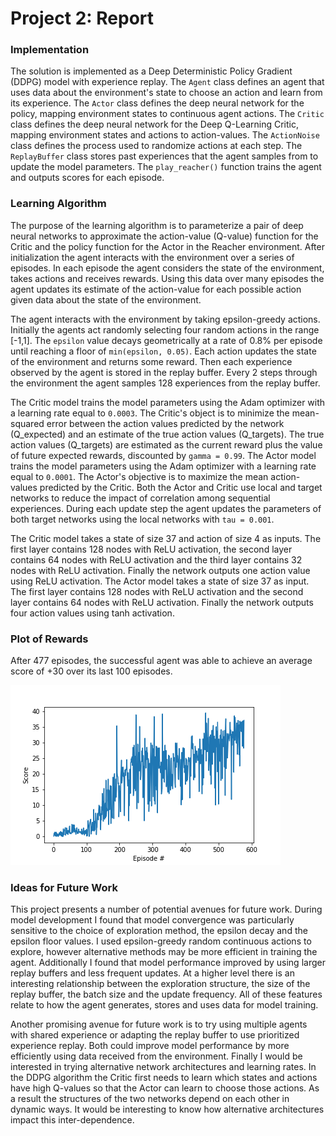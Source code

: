 # Project 2: Report

### Implementation

The solution is implemented as a Deep Deterministic Policy Gradient (DDPG) model with experience replay. The `Agent` class defines an agent that uses data about the environment's state to choose an action and learn from its experience. The `Actor` class defines the deep neural network for the policy, mapping environment states to continuous agent actions. The `Critic` class defines the deep neural network for the Deep Q-Learning Critic, mapping environment states and actions to action-values. The `ActionNoise` class defines the process used to randomize actions at each step. The `ReplayBuffer` class stores past experiences that the agent samples from to update the model parameters. The `play_reacher()` function trains the agent and outputs scores for each episode.

### Learning Algorithm

The purpose of the learning algorithm is to parameterize a pair of deep neural networks to approximate the action-value (Q-value) function for the Critic and the policy function for the Actor in the Reacher environment. After initialization the agent interacts with the environment over a series of episodes. In each episode the agent considers the state of the environment, takes actions and receives rewards. Using this data over many episodes the agent updates its estimate of the action-value for each possible action given data about the state of the environment. 

The agent interacts with the environment by taking epsilon-greedy actions. Initially the agents act randomly selecting four random actions in the range [-1,1]. The `epsilon` value decays geometrically at a rate of 0.8% per episode until reaching a floor of `min(epsilon, 0.05)`. Each action updates the state of the environment and returns some reward. Then each experience observed by the agent is stored in the replay buffer. Every 2 steps through the environment the agent samples 128 experiences from the replay buffer.

The Critic model trains the model parameters using the Adam optimizer with a learning rate equal to `0.0003`. The Critic's object is to minimize the mean-squared error between the action values predicted by the network (Q_expected) and an estimate of the true action values (Q_targets). The true action values (Q_targets) are estimated as the current reward plus the value of future expected rewards, discounted by `gamma = 0.99`. The Actor model trains the model parameters using the Adam optimizer with a learning rate equal to `0.0001`. The Actor's objective is to maximize the mean action-values predicted by the Critic. Both the Actor and Critic use local and target networks to reduce the impact of correlation among sequential experiences. During each update step the agent updates the parameters of both target networks using the local networks with `tau = 0.001`.

The Critic model takes a state of size 37 and action of size 4 as inputs. The first layer contains 128 nodes with ReLU activation, the second layer contains 64 nodes with ReLU activation and the third layer contains 32 nodes with ReLU activation. Finally the network outputs one action value using ReLU activation. The Actor model takes a state of size 37 as input. The first layer contains 128 nodes with ReLU activation and the second layer contains 64 nodes with ReLU activation. Finally the network outputs four action values using tanh activation.

### Plot of Rewards

After 477 episodes, the successful agent was able to achieve an average score of +30 over its last 100 episodes.

![Scores](score_history.png)

### Ideas for Future Work

This project presents a number of potential avenues for future work. During model development I found that model convergence was particularly sensitive to the choice of exploration method, the epsilon decay and the epsilon floor values. I used epsilon-greedy random continuous actions to explore, however alternative methods may be more efficient in training the agent. Additionally I found that model performance improved by using larger replay buffers and less frequent updates. At a higher level there is an interesting relationship between the exploration structure, the size of the replay buffer, the batch size and the update frequency. All of these features relate to how the agent generates, stores and uses data for model training. 

Another promising avenue for future work is to try using multiple agents with shared experience or adapting the replay buffer to use prioritized experience replay. Both could improve model performance by more efficiently using data received from the environment. Finally I would be interested in trying alternative network architectures and learning rates. In the DDPG algorithm the Critic first needs to learn which states and actions have high Q-values so that the Actor can learn to choose those actions. As a result the structures of the two networks depend on each other in dynamic ways. It would be interesting to know how alternative architectures impact this inter-dependence.
